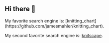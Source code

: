 ## Hi there 👋

<!--
**erinaddis1/erinaddis1** is a ✨ _special_ ✨ repository because its `README.md` (this file) appears on your GitHub profile.

Here are some ideas to get you started:

- 🔭 I’m currently working on ...(my MLIS degree).
- 🌱 I’m currently learning ... (Data Lifecycle).
- 👯 I’m looking to collaborate on ...(MLIS programming).
- 🤔 I’m looking for help with ...(Coding).
- 💬 Ask me about ...(My hobbies!)
- 📫 How to reach me: ...(erin.addis@drexel.edu)
- 😄 Pronouns: ...(she/her)
- ⚡ Fun fact: ...(I have two labs-chocolate and black)
-->My favorite search engine is:  [knitting_chart](https://github.com/jamesmahler/knitting_chart).
My second favorite search engine is:  [knitscape](https://github.com/knitscape/knitscape).
